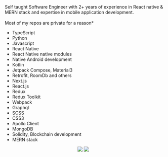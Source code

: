 <div>
  <div>Self taught Software Engineer with 2+ years of experience in React native & MERN stack and expertise in mobile application development.</div>
  &#xa0;
</div>

<div>
	Most of my repos are private for a reason*
</div>

<ul>
        <li>TypeScript</li>
        <li>Python</li>
        <li>Javascript</li>
	<li>React Native</li>
        <li>React Native native modules</li>
        <li>Native Android development</li>
        <li>Kotlin</li>
        <li>Jetpack Compose, Material3</li>
        <li>Retrofit, RoomDb and others</li>
        <li>Next.js</li>
        <li>React.js</li>
        <li>Redux</li>
	<li>Redux Toolkit</li>
        <li>Webpack</li>
        <li>Graphql</li>
	<li>SCSS</li>
	<li>CSS3</li>
        <li>Apollo Client</li>
        <li>MongoDB</li>
	<li>Solidity, Blockchain development</li>
	<li>MERN stack</li>
</ul>

<div align="center">
  <img src="https://github-readme-stats.vercel.app/api/?username=imtheaman&show_icons=true&rank_icon=github&theme=radical&count_private=true&line_height=24" />
<img src="https://github-readme-stats.vercel.app/api/top-langs/?username=imtheaman&langs_count=10&theme=radical&layout=compact" />
  &#xa0;
</div>
